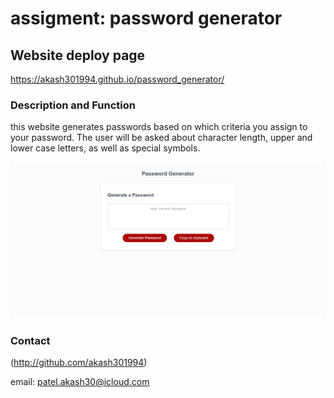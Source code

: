 # assigment: password generator



## Website deploy page

https://akash301994.github.io/password_generator/

### Description and Function

this website generates passwords based on which criteria you assign to your password. The user will be asked about character length, upper and lower case letters, as well as special symbols.


![screenshot](./Develop/assets/images/password-generator-page.jpeg)

### Contact

(http://github.com/akash301994)

email: patel.akash30@icloud.com


